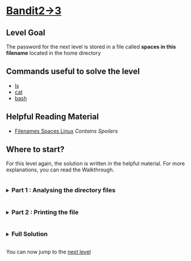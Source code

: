 # [Bandit2->3](https://overthewire.org/wargames/bandit/bandit3.html)

## Level Goal

The password for the next level is stored in a file called **spaces in this filename** located in the home directory

## Commands useful to solve the level

- [ls](https://www.gnu.org/software/coreutils/manual/coreutils.html#ls-invocation)
- [cat](https://www.gnu.org/software/coreutils/manual/coreutils.html#cat-invocation)
- [bash](https://www.gnu.org/software/bash/manual/html_node/index.html)

## Helpful Reading Material

- [Filenames Spaces Linux](https://linuxhandbook.com/filename-spaces-linux/) *Contains Spoilers*

## Where to start?

For this level again, the solution is written in the helpful material. For more explanations, you can read the Walkthrough.


<details>
<summary><h3 style="display:inline-block">Part 1 : Analysing the directory files</h3></summary>

After listing the contents of the directory with `ls`, we can notice the following :

```bash
bandit2@bandit:~$ ls
spaces in this filename
bandit2@bandit:~$
```

Which seems to indicate that there are 4 files in this directory : `spaces`, `in`, `this` and `filename`. 

Let's look into the [ls](https://www.gnu.org/software/coreutils/manual/coreutils.html#ls-invocation) man page, 
and try to look for an option that lists one file per line.

<details>
<summary>Hint</summary>

Options can also be numbers
</details>

<details>
<summary>Solution</summary>

The `-1` option is the option we were looking for
</details>

However when using the option we previously found we see the following :

```bash
bandit2@bandit:~$ ls -opt
spaces in this filename
bandit2@bandit:~$ 
```

which is exactly the same prompt as before. However, as this option allows us to list one file per line, we know 
for sure that `spaces in this filename` is actually the name of a unique file.

</details>


<details>
<summary><h3 style="display:inline-block">Part 2 : Printing the file</h3></summary>

Now that we know that the file is called `spaces in this filename`, we need to refer find a way to print this file. 


<details>
<summary>Hint</summary>

By looking into the **QUOTING** section of the [gnu bash manual](https://www.gnu.org/software/bash/manual/html_node/Quoting.html), 
can you retrieve all the **quoting mechanism** that are available to us in order to print this file?
</details>

<details>
<summary>Solution</summary>

</details>

There are 3 quoting mechanism that allow us to print this file : 

1. By escaping the spaces with the filename : `spaces\ in\ this\ filename`. As the `\` preserves the litteral value of the 
character immediately following it.

2. By enclosing the filename within **simple** quotes : `'spaces in this filename'`. As the simple quotes preserve the litteral 
value of **all** the characters they enclose

3. By enclosing the filename within **double** quotes : `"spaces in this filename"`. As the double quotes preserve the litteral 
value of all the characters they enclose, appart from `$`, `` ` `` and `\`. As the character we need to preserve is the **space**, 
we can also use the double quotes to achieve this goal.

</details>


<details>
<summary><h3 style="display:inline-block">Full Solution</h3></summary>

1. `cat "spaces in this filename"` to print the password to stdout.
</details>

You can now jump to the [next level](/bandit/bandit3.md)
